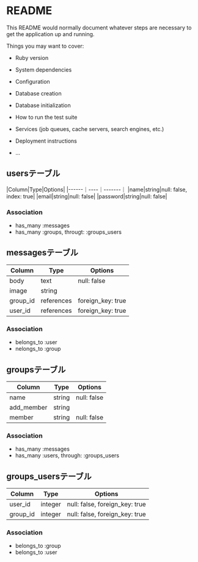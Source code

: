 # README

This README would normally document whatever steps are necessary to get the
application up and running.

Things you may want to cover:

* Ruby version

* System dependencies

* Configuration

* Database creation

* Database initialization

* How to run the test suite

* Services (job queues, cache servers, search engines, etc.)

* Deployment instructions

* ...

## usersテーブル
|Column|Type|Options|
|------｜----｜-------｜
|name|string|null: false, index: true|
|email|string|null: false|
|password|string|null: false|

### Association
- has_many :messages
- has_many :groups, througt: :groups_users

## messagesテーブル
|Column|Type|Options|
|------|----|-------|
|body|text|null: false|
|image|string|
|group_id|references|foreign_key: true|
|user_id|references|foreign_key: true|

### Association
- belongs_to :user
- nelongs_to :group

## groupsテーブル
|Column|Type|Options|
|------|----|-------|
|name|string|null: false|
|add_member|string|
|member|string|null: false|

### Association
- has_many :messages
- has_many :users, through: :groups_users

## groups_usersテーブル

|Column|Type|Options|
|------|----|-------|
|user_id|integer|null: false, foreign_key: true|
|group_id|integer|null: false, foreign_key: true|

### Association
- belongs_to :group
- belongs_to :user

